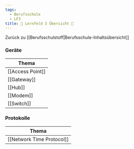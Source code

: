 ```yaml
---
tags:
  - Berufsschule
  - LF3
title: 📖 Lernfeld 3 Übersicht 📖
---
```

Zurück zu [[Berufsschulstoff|Berufsschule-Inhaltsübersicht]]

### Geräte

|Thema|
|-----|
| [[Access Point]]|
| [[Gateway]]|
| [[Hub]]|
| [[Modem]]|
| [[Switch]]|


### Protokolle

|Thema|
|-----|
|[[Network Time Protocol]]|
